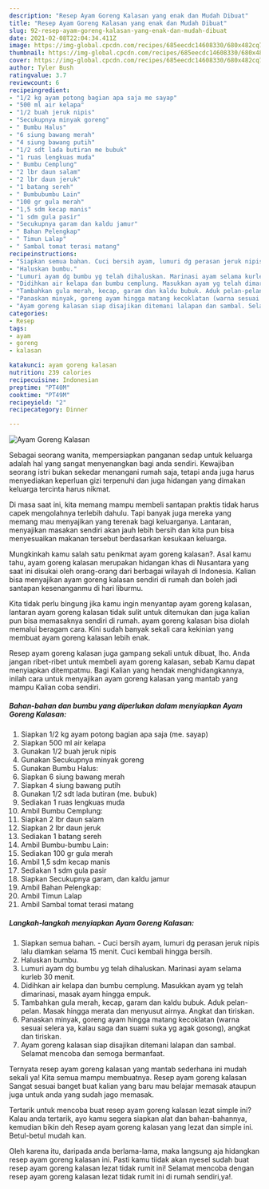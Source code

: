 ```yaml
---
description: "Resep Ayam Goreng Kalasan yang enak dan Mudah Dibuat"
title: "Resep Ayam Goreng Kalasan yang enak dan Mudah Dibuat"
slug: 92-resep-ayam-goreng-kalasan-yang-enak-dan-mudah-dibuat
date: 2021-02-08T22:04:34.411Z
image: https://img-global.cpcdn.com/recipes/685eecdc14608330/680x482cq70/ayam-goreng-kalasan-foto-resep-utama.jpg
thumbnail: https://img-global.cpcdn.com/recipes/685eecdc14608330/680x482cq70/ayam-goreng-kalasan-foto-resep-utama.jpg
cover: https://img-global.cpcdn.com/recipes/685eecdc14608330/680x482cq70/ayam-goreng-kalasan-foto-resep-utama.jpg
author: Tyler Bush
ratingvalue: 3.7
reviewcount: 6
recipeingredient:
- "1/2 kg ayam potong bagian apa saja me sayap"
- "500 ml air kelapa"
- "1/2 buah jeruk nipis"
- "Secukupnya minyak goreng"
- " Bumbu Halus"
- "6 siung bawang merah"
- "4 siung bawang putih"
- "1/2 sdt lada butiran me bubuk"
- "1 ruas lengkuas muda"
- " Bumbu Cemplung"
- "2 lbr daun salam"
- "2 lbr daun jeruk"
- "1 batang sereh"
- " Bumbubumbu Lain"
- "100 gr gula merah"
- "1,5 sdm kecap manis"
- "1 sdm gula pasir"
- "Secukupnya garam dan kaldu jamur"
- " Bahan Pelengkap"
- " Timun Lalap"
- " Sambal tomat terasi matang"
recipeinstructions:
- "Siapkan semua bahan. Cuci bersih ayam, lumuri dg perasan jeruk nipis lalu diamkan selama 15 menit. Cuci kembali hingga bersih."
- "Haluskan bumbu."
- "Lumuri ayam dg bumbu yg telah dihaluskan. Marinasi ayam selama kurleb 30 menit."
- "Didihkan air kelapa dan bumbu cemplung. Masukkan ayam yg telah dimarinasi, masak ayam hingga empuk."
- "Tambahkan gula merah, kecap, garam dan kaldu bubuk. Aduk pelan-pelan. Masak hingga merata dan menyusut airnya. Angkat dan tiriskan."
- "Panaskan minyak, goreng ayam hingga matang kecoklatan (warna sesuai selera ya, kalau saga dan suami suka yg agak gosong), angkat dan tiriskan."
- "Ayam goreng kalasan siap disajikan ditemani lalapan dan sambal. Selamat mencoba dan semoga bermanfaat."
categories:
- Resep
tags:
- ayam
- goreng
- kalasan

katakunci: ayam goreng kalasan 
nutrition: 239 calories
recipecuisine: Indonesian
preptime: "PT40M"
cooktime: "PT49M"
recipeyield: "2"
recipecategory: Dinner

---
```



![Ayam Goreng Kalasan](https://img-global.cpcdn.com/recipes/685eecdc14608330/680x482cq70/ayam-goreng-kalasan-foto-resep-utama.jpg)

Sebagai seorang wanita, mempersiapkan panganan sedap untuk keluarga adalah hal yang sangat menyenangkan bagi anda sendiri. Kewajiban seorang istri bukan sekedar menangani rumah saja, tetapi anda juga harus menyediakan keperluan gizi terpenuhi dan juga hidangan yang dimakan keluarga tercinta harus nikmat.

Di masa  saat ini, kita memang mampu membeli santapan praktis tidak harus capek mengolahnya terlebih dahulu. Tapi banyak juga mereka yang memang mau menyajikan yang terenak bagi keluarganya. Lantaran, menyajikan masakan sendiri akan jauh lebih bersih dan kita pun bisa menyesuaikan makanan tersebut berdasarkan kesukaan keluarga. 



Mungkinkah kamu salah satu penikmat ayam goreng kalasan?. Asal kamu tahu, ayam goreng kalasan merupakan hidangan khas di Nusantara yang saat ini disukai oleh orang-orang dari berbagai wilayah di Indonesia. Kalian bisa menyajikan ayam goreng kalasan sendiri di rumah dan boleh jadi santapan kesenanganmu di hari liburmu.

Kita tidak perlu bingung jika kamu ingin menyantap ayam goreng kalasan, lantaran ayam goreng kalasan tidak sulit untuk ditemukan dan juga kalian pun bisa memasaknya sendiri di rumah. ayam goreng kalasan bisa diolah memalui beragam cara. Kini sudah banyak sekali cara kekinian yang membuat ayam goreng kalasan lebih enak.

Resep ayam goreng kalasan juga gampang sekali untuk dibuat, lho. Anda jangan ribet-ribet untuk membeli ayam goreng kalasan, sebab Kamu dapat menyiapkan ditempatmu. Bagi Kalian yang hendak menghidangkannya, inilah cara untuk menyajikan ayam goreng kalasan yang mantab yang mampu Kalian coba sendiri.

<!--inarticleads1-->

##### Bahan-bahan dan bumbu yang diperlukan dalam menyiapkan Ayam Goreng Kalasan:

1. Siapkan 1/2 kg ayam potong bagian apa saja (me. sayap)
1. Siapkan 500 ml air kelapa
1. Gunakan 1/2 buah jeruk nipis
1. Gunakan Secukupnya minyak goreng
1. Gunakan  Bumbu Halus:
1. Siapkan 6 siung bawang merah
1. Siapkan 4 siung bawang putih
1. Gunakan 1/2 sdt lada butiran (me. bubuk)
1. Sediakan 1 ruas lengkuas muda
1. Ambil  Bumbu Cemplung:
1. Siapkan 2 lbr daun salam
1. Siapkan 2 lbr daun jeruk
1. Sediakan 1 batang sereh
1. Ambil  Bumbu-bumbu Lain:
1. Sediakan 100 gr gula merah
1. Ambil 1,5 sdm kecap manis
1. Sediakan 1 sdm gula pasir
1. Siapkan Secukupnya garam, dan kaldu jamur
1. Ambil  Bahan Pelengkap:
1. Ambil  Timun Lalap
1. Ambil  Sambal tomat terasi matang




<!--inarticleads2-->

##### Langkah-langkah menyiapkan Ayam Goreng Kalasan:

1. Siapkan semua bahan. - Cuci bersih ayam, lumuri dg perasan jeruk nipis lalu diamkan selama 15 menit. Cuci kembali hingga bersih.
1. Haluskan bumbu.
1. Lumuri ayam dg bumbu yg telah dihaluskan. Marinasi ayam selama kurleb 30 menit.
1. Didihkan air kelapa dan bumbu cemplung. Masukkan ayam yg telah dimarinasi, masak ayam hingga empuk.
1. Tambahkan gula merah, kecap, garam dan kaldu bubuk. Aduk pelan-pelan. Masak hingga merata dan menyusut airnya. Angkat dan tiriskan.
1. Panaskan minyak, goreng ayam hingga matang kecoklatan (warna sesuai selera ya, kalau saga dan suami suka yg agak gosong), angkat dan tiriskan.
1. Ayam goreng kalasan siap disajikan ditemani lalapan dan sambal. Selamat mencoba dan semoga bermanfaat.




Ternyata resep ayam goreng kalasan yang mantab sederhana ini mudah sekali ya! Kita semua mampu membuatnya. Resep ayam goreng kalasan Sangat sesuai banget buat kalian yang baru mau belajar memasak ataupun juga untuk anda yang sudah jago memasak.

Tertarik untuk mencoba buat resep ayam goreng kalasan lezat simple ini? Kalau anda tertarik, ayo kamu segera siapkan alat dan bahan-bahannya, kemudian bikin deh Resep ayam goreng kalasan yang lezat dan simple ini. Betul-betul mudah kan. 

Oleh karena itu, daripada anda berlama-lama, maka langsung aja hidangkan resep ayam goreng kalasan ini. Pasti kamu tiidak akan nyesel sudah buat resep ayam goreng kalasan lezat tidak rumit ini! Selamat mencoba dengan resep ayam goreng kalasan lezat tidak rumit ini di rumah sendiri,ya!.

